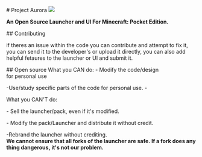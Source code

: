  
 ​#​ ​Project Aurora
 ​![](https://media.discordapp.net/attachments/963498605702959154/971469366644342904/Untitled156_20220504175217.png) 
  
 ​**An Open Source Launcher and UI For Minecraft: Pocket Edition.** 
  
 ​##​ ​Contributing 

   if theres an issue within the code you can contribute and attempt to fix it, you can send it to the developer's or upload it directly, you can also add helpful fetaures to the launcher or UI and submit it.
 
  
 ​##​ ​Open source 
 ​What you CAN do: 
 ​-​ Modify the code/design for personal use 
 
 -Use/study specific parts of the code for personal use.
 ​-​
  
 ​What you CAN'T do: 
 
 ​-​ Sell the launcher/pack, even if it's modified.
 
 ​-​ Modify the pack/Launcher and distribute it without credit.
 
 -Rebrand the launcher without crediting.
 ​**We cannot ensure that all forks of the launcher are safe. If a fork does anything dangerous, it's not our problem.**

